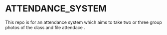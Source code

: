 # ATTENDANCE_SYSTEM
This repo is for an attendance system  which aims to take two or three  group photos of the class and file attendace .
